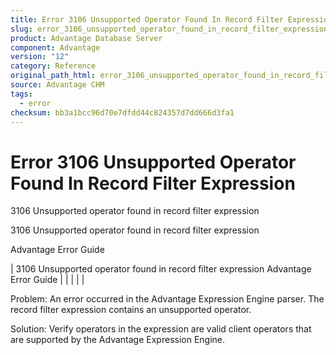 ```yaml
---
title: Error 3106 Unsupported Operator Found In Record Filter Expression
slug: error_3106_unsupported_operator_found_in_record_filter_expression
product: Advantage Database Server
component: Advantage
version: "12"
category: Reference
original_path_html: error_3106_unsupported_operator_found_in_record_filter_expression.htm
source: Advantage CHM
tags:
  - error
checksum: bb3a1bcc96d70e7dfdd44c824357d7dd666d3fa1
---
```


# Error 3106 Unsupported Operator Found In Record Filter Expression

3106 Unsupported operator found in record filter expression

3106 Unsupported operator found in record filter expression

Advantage Error Guide

| 3106 Unsupported operator found in record filter expression  Advantage Error Guide |  |  |  |  |

Problem: An error occurred in the Advantage Expression Engine parser. The record filter expression contains an unsupported operator.

Solution: Verify operators in the expression are valid client operators that are supported by the Advantage Expression Engine.
